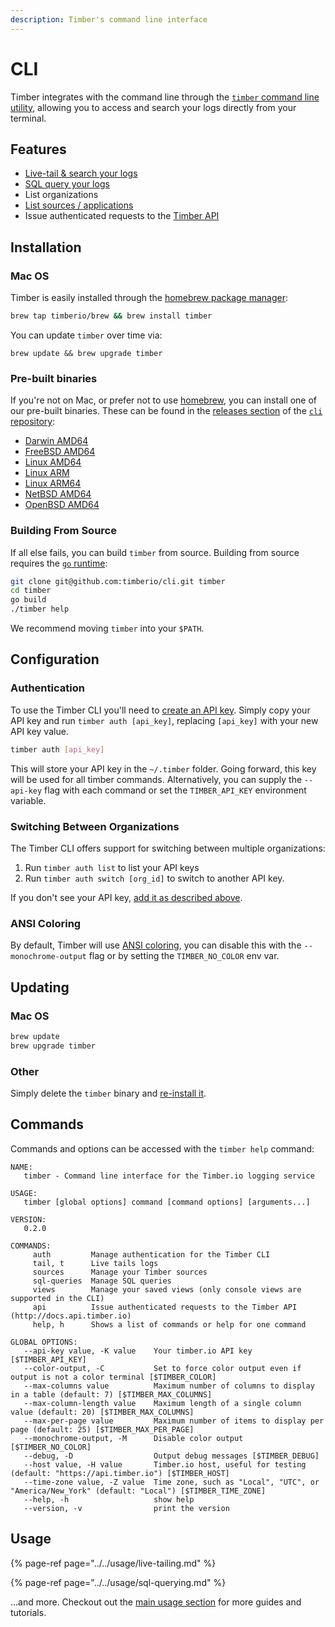```yaml
---
description: Timber's command line interface
---
```


# CLI

Timber integrates with the command line through the [`timber` command line utility](https://github.com/timberio/cli), allowing you to access and search your logs directly from your terminal.

## Features

* [Live-tail & search your logs](../../usage/live-tailing.md)
* [SQL query your logs](../../usage/sql-querying.md)
* List organizations
* [List sources / applications](../../usage/source-management.md)
* Issue authenticated requests to the [Timber API](https://docs.api.timber.io)

## Installation

### Mac OS

Timber is easily installed through the [homebrew package manager](https://brew.sh/):

```bash
brew tap timberio/brew && brew install timber
```

You can update `timber` over time via:

```text
brew update && brew upgrade timber
```

### Pre-built binaries

If you're not on Mac, or prefer not to use [homebrew](https://brew.sh/), you can install one of our pre-built binaries. These can be found in the [releases section](https://github.com/timberio/cli/releases) of the [`cli` repository](https://github.com/timberio/cli):

* [Darwin AMD64](https://github.com/timberio/cli/blob/master)
* [FreeBSD AMD64](https://github.com/timberio/cli/blob/master)
* [Linux AMD64](https://github.com/timberio/cli/blob/master)
* [Linux ARM](https://github.com/timberio/cli/blob/master)
* [Linux ARM64](https://github.com/timberio/cli/blob/master)
* [NetBSD AMD64](https://github.com/timberio/cli/blob/master)
* [OpenBSD AMD64](https://github.com/timberio/cli/blob/master)

### Building From Source

If all else fails, you can build `timber` from source. Building from source requires the [`go` runtime](https://golang.org/doc/install):

```bash
git clone git@github.com:timberio/cli.git timber
cd timber
go build
./timber help
```

We recommend moving `timber` into your `$PATH`.

## Configuration

### Authentication

To use the Timber CLI you'll need to [create an API key](../../usage/account-management/api-keys.md#creating). Simply copy your API key and run `timber auth [api_key]`, replacing `[api_key]` with your new API key value.

```bash
timber auth [api_key]
```

This will store your API key in the `~/.timber` folder. Going forward, this key will be used for all timber commands. Alternatively, you can supply the `--api-key` flag with each command or set the `TIMBER_API_KEY` environment variable.

### Switching Between Organizations

The Timber CLI offers support for switching between multiple organizations:

1. Run `timber auth list` to list your API keys
2. Run `timber auth switch [org_id]` to switch to another API key.

If you don't see your API key, [add it as described above](./#authentication).

### ANSI Coloring

By default, Timber will use [ANSI coloring](https://en.wikipedia.org/wiki/ANSI_escape_code#Colors), you can disable this with the `--monochrome-output` flag or by setting the `TIMBER_NO_COLOR` env var.

## Updating

### Mac OS

```bash
brew update
brew upgrade timber
```

### Other

Simply delete the `timber` binary and [re-install it](./#installation).

## Commands

Commands and options can be accessed with the `timber help` command:

```text
NAME:
   timber - Command line interface for the Timber.io logging service

USAGE:
   timber [global options] command [command options] [arguments...]

VERSION:
   0.2.0

COMMANDS:
     auth         Manage authentication for the Timber CLI
     tail, t      Live tails logs
     sources      Manage your Timber sources
     sql-queries  Manage SQL queries
     views        Manage your saved views (only console views are supported in the CLI)
     api          Issue authenticated requests to the Timber API (http://docs.api.timber.io)
     help, h      Shows a list of commands or help for one command

GLOBAL OPTIONS:
   --api-key value, -K value    Your timber.io API key [$TIMBER_API_KEY]
   --color-output, -C           Set to force color output even if output is not a color terminal [$TIMBER_COLOR]
   --max-columns value          Maximum number of columns to display in a table (default: 7) [$TIMBER_MAX_COLUMNS]
   --max-column-length value    Maximum length of a single column value (default: 20) [$TIMBER_MAX_COLUMNS]
   --max-per-page value         Maximum number of items to display per page (default: 25) [$TIMBER_MAX_PER_PAGE]
   --monochrome-output, -M      Disable color output [$TIMBER_NO_COLOR]
   --debug, -D                  Output debug messages [$TIMBER_DEBUG]
   --host value, -H value       Timber.io host, useful for testing (default: "https://api.timber.io") [$TIMBER_HOST]
   --time-zone value, -Z value  Time zone, such as "Local", "UTC", or "America/New_York" (default: "Local") [$TIMBER_TIME_ZONE]
   --help, -h                   show help
   --version, -v                print the version
```

## Usage

{% page-ref page="../../usage/live-tailing.md" %}

{% page-ref page="../../usage/sql-querying.md" %}

...and more. Checkout out the [main usage section](../../usage/live-tailing.md) for more guides and tutorials.

